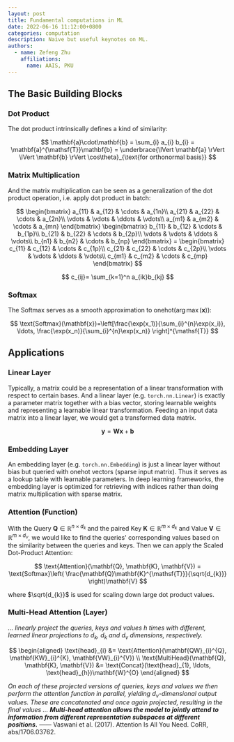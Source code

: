 ```yaml
---
layout: post
title: Fundamental computations in ML
date: 2022-06-16 11:12:00+0800
categories: computation
description: Naive but useful keynotes on ML.
authors:
  - name: Zefeng Zhu
    affiliations:
      name: AAIS, PKU
---
```


## The Basic Building Blocks

### Dot Product

The dot product intrinsically defines a kind of similarity:

$$
\mathbf{a}\cdot\mathbf{b} = \sum_{i} a_{i} b_{i} = \mathbf{a}^{\mathsf{T}}\mathbf{b} = \underbrace{\lVert \mathbf{a} \rVert \lVert \mathbf{b} \rVert \cos\theta}_{\text{for orthonormal basis}}
$$

### Matrix Multiplication

And the matrix multiplication can be seen as a generalization of the dot product operation, i.e. apply dot product in batch:

$$
\begin{bmatrix}
         a_{11} & a_{12} & \cdots & a_{1n}\\
         a_{21} & a_{22} & \cdots & a_{2n}\\
         \vdots & \vdots & \ddots & \vdots\\
         a_{m1} & a_{m2} & \cdots & a_{mn}
     \end{bmatrix}
     \begin{bmatrix}
         b_{11} & b_{12} & \cdots & b_{1p}\\
         b_{21} & b_{22} & \cdots & b_{2p}\\
         \vdots & \vdots & \ddots & \vdots\\
         b_{n1} & b_{n2} & \cdots & b_{np}
     \end{bmatrix}
      =
     \begin{bmatrix}
         c_{11} & c_{12} & \cdots & c_{1p}\\
         c_{21} & c_{22} & \cdots & c_{2p}\\
         \vdots & \vdots & \ddots & \vdots\\
         c_{m1} & c_{m2} & \cdots & c_{mp}
     \end{bmatrix}
$$

$$
c_{ij}= \sum_{k=1}^n a_{ik}b_{kj}
$$

### Softmax

The Softmax serves as a smooth approximation to $\text{onehot}(\arg\max(\mathbf{x}))$:

$$
\text{Softmax}(\mathbf{x})=\left[\frac{\exp(x_1)}{\sum_{i}^{n}\exp(x_i)}, \ldots, \frac{\exp(x_n)}{\sum_{i}^{n}\exp(x_n)} \right]^{\mathsf{T}}
$$

## Applications

### Linear Layer

Typically, a matrix could be a representation of a linear transformation with respect to certain bases. And a linear layer (e.g. `torch.nn.Linear`) is exactly a parameter matrix together with a bias vector, storing learnable weights and representing a learnable linear transformation. Feeding an input data matrix into a linear layer, we would get a transformed data matrix.

$$
\mathbf{y} = \mathbf{Wx} + \mathbf{b}
$$

### Embedding Layer

An embedding layer (e.g. `torch.nn.Embedding`) is just a linear layer without bias but queried with onehot vectors (sparse input matrix). Thus it serves as a lookup table with learnable parameters. In deep learning frameworks, the embedding layer is optimized for retrieving with indices rather than doing matrix multiplication with sparse matrix.

### Attention (Function)

With the Query $\mathbf{Q}\in\mathbb{R}^{n\times d_{k}}$ and the paired Key $\mathbf{K}\in\mathbb{R}^{m\times d_{k}}$ and Value $\mathbf{V}\in\mathbb{R}^{m\times d_{v}}$, we would like to find the queries' corresponding values based on the similarity between the queries and keys. Then we can apply the Scaled Dot-Product Attention:

$$
\text{Attention}(\mathbf{Q}, \mathbf{K}, \mathbf{V}) = \text{Softmax}\left( \frac{\mathbf{Q}\mathbf{K}^{\mathsf{T}}}{\sqrt{d_{k}}} \right)\mathbf{V}
$$

where $\sqrt{d_{k}}$ is used for scaling down large dot product values.

### Multi-Head Attention (Layer)

*... linearly project the queries, keys and values $h$ times with different, learned linear projections to $d_{k}$, $d_{k}$ and $d_v$ dimensions, respectively.*

$$
\begin{aligned}
  \text{head}_{i} &= \text{Attention}(\mathbf{QW}_{i}^{Q}, \mathbf{KW}_{i}^{K}, \mathbf{VW}_{i}^{V}) \\
  \text{MultiHead}(\mathbf{Q}, \mathbf{K}, \mathbf{V}) &= \text{Concat}(\text{head}_{1}, \ldots, \text{head}_{h})\mathbf{W}^{O}
\end{aligned}
$$

*On each of these projected versions of queries, keys and values we then perform the attention function in parallel, yielding $d_{v}$-dimensional output values. These are concatenated and once again projected, resulting in the final values ... **Multi-head attention allows the model to jointly attend to information from different representation subspaces at different positions.*** —— Vaswani et al. (2017). Attention Is All You Need. CoRR, abs/1706.03762.
